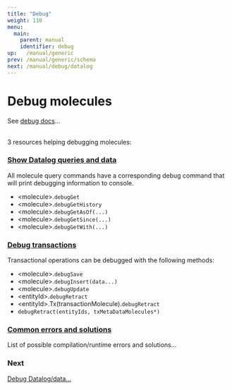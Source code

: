 ```yaml
---
title: "Debug"
weight: 110
menu:
  main:
    parent: manual
    identifier: debug
up:   /manual/generic
prev: /manual/generic/schema
next: /manual/debug/datalog
---
```


# Debug molecules

See [debug docs](http://www.scalamolecule.org/api/molecule/api/ShowDebug.html)...
<br><br>

3 resources helping debugging molecules:

### [Show Datalog queries and data](/manual/debug/datalog)

All molecule query commands have a corresponding debug command that will print debugging information to console.

 - &lt;molecule&gt;.`debugGet`
 - &lt;molecule&gt;.`debugGetHistory`
 - &lt;molecule&gt;.`debugGetAsOf(...)`
 - &lt;molecule&gt;.`debugGetSince(...)`
 - &lt;molecule&gt;.`debugGetWith(...)`
 

### [Debug transactions](/manual/debug/debug-transactions)

Transactional operations can be debugged with the following methods:

 - &lt;molecule&gt;.`debugSave`
 - &lt;molecule&gt;.`debugInsert(data...)`
 - &lt;molecule&gt;.`debugUpdate`
 - &lt;entityId&gt;.`debugRetract`
 - &lt;entityId&gt;.Tx(transactionMolecule).`debugRetract`
 - `debugRetract(entityIds, txMetaDataMolecules*)` 


### [Common errors and solutions](/manual/debug/err)

List of possible compilation/runtime errors and solutions...


### Next

[Debug Datalog/data...](/manual/debug/datalog)